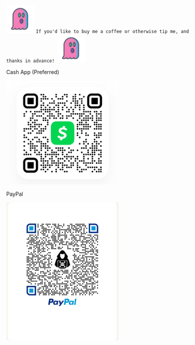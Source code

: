 

<img src="ghosters.png" hieght="75" width="75"> ```If you'd like to buy me a coffee or otherwise tip me, and thanks in advance! ```<img src="ghosters.png" hieght="75" width="75">

Cash App (Preferred)

<img src="Screenshot_20210928-140835.jpg" hieght="300" width="300">


PayPal 

<img src="pp_my_qrcode_1632854696740__01.jpg" hieght="300" width="300">

